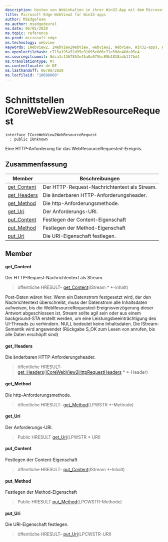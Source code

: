 ```yaml
---
description: Hosten von Webinhalten in ihrer Win32-App mit dem Microsoft Edge WebView2-Steuerelement
title: Microsoft Edge-WebView2 für Win32-apps
author: MSEdgeTeam
ms.author: msedgedevrel
ms.date: 06/05/2020
ms.topic: reference
ms.prod: microsoft-edge
ms.technology: webview
keywords: IWebView2, IWebView2WebView, webview2, WebView, Win32-apps, Win32, Edge, ICoreWebView2, ICoreWebView2Controller, Browser-Steuerelement, Edge-HTML
ms.openlocfilehash: c715a195a52d95e91095e006c71e50de46dc05e4
ms.sourcegitcommit: 8dca1c1367853e45a0a975bc89b1818adb117bd4
ms.translationtype: MT
ms.contentlocale: de-DE
ms.lasthandoff: 06/08/2020
ms.locfileid: "10698860"
---
```

# Schnittstellen ICoreWebView2WebResourceRequest 

```
interface ICoreWebView2WebResourceRequest
  : public IUnknown
```

Eine HTTP-Anforderung für das WebResourceRequested-Ereignis.

## Zusammenfassung

 Member                        | Beschreibungen
--------------------------------|---------------------------------------------
[get_Content](#get_content) | Der HTTP-Request-Nachrichtentext als Stream.
[get_Headers](#get_headers) | Die änderbaren HTTP-Anforderungsheader.
[get_Method](#get_method) | Die http-Anforderungsmethode.
[get_Uri](#get_uri) | Der Anforderungs-URI.
[put_Content](#put_content) | Festlegen der Content-Eigenschaft
[put_Method](#put_method) | Festlegen der Method-Eigenschaft
[put_Uri](#put_uri) | Die URI-Eigenschaft festlegen.

## Member

#### get_Content 

Der HTTP-Request-Nachrichtentext als Stream.

> öffentliche HRESULT- [get_Content](#get_content)(IStream * *-Inhalt)

Post-Daten wären hier. Wenn ein Datenstrom festgesetzt wird, der den Nachrichtentext überschreibt, muss der Datenstrom alle Inhaltsdaten aufweisen, bis die WebResourceRequested-Ereignisverzögerung dieser Antwort abgeschlossen ist. Stream sollte agil sein oder aus einem background-STA erstellt werden, um eine Leistungsbeeinträchtigung des UI-Threads zu verhindern. NULL bedeutet keine Inhaltsdaten. Die IStream-Semantik wird angewendet (Rückgabe S_OK zum Lesen von anrufen, bis alle Daten erschöpft sind)

#### get_Headers 

Die änderbaren HTTP-Anforderungsheader.

> öffentliche HRESULT- [get_Headers](#get_headers)([ICoreWebView2HttpRequestHeaders](icorewebview2httprequestheaders.md) * *-Header)

#### get_Method 

Die http-Anforderungsmethode.

> öffentliche HRESULT- [get_Method](#get_method)(LPWSTR *-Methode)

#### get_Uri 

Der Anforderungs-URI.

> Public HRESULT [get_Uri](#get_uri)(LPWSTR * URI)

#### put_Content 

Festlegen der Content-Eigenschaft

> öffentliche HRESULT- [put_Content](#put_content)(IStream *-Inhalt)

#### put_Method 

Festlegen der Method-Eigenschaft

> Public HRESULT [put_Method](#put_method)(LPCWSTR-Methode)

#### put_Uri 

Die URI-Eigenschaft festlegen.

> öffentliche HRESULT- [put_Uri](#put_uri)(LPCWSTR-URI)

